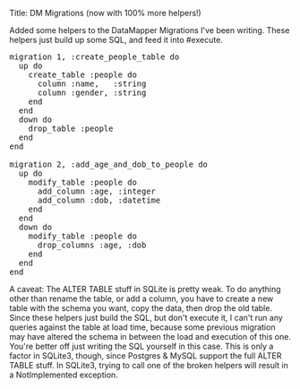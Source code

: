 Title: DM Migrations (now with 100% more helpers!)

Added some helpers to the DataMapper Migrations I've been writing. These helpers just build up some SQL, and feed it into #execute.

<pre lang="ruby">
migration 1, :create_people_table do
  up do
    create_table :people do 
      column :name,   :string
      column :gender, :string
    end
  end
  down do
    drop_table :people
  end
end

migration 2, :add_age_and_dob_to_people do
  up do
    modify_table :people do
      add_column :age, :integer
      add_column :dob, :datetime
    end
  end
  down do
    modify_table :people do
      drop_columns :age, :dob
    end
  end
end
</pre>

A caveat: The ALTER TABLE stuff in SQLite is pretty weak. To do anything other than rename the table, or add a column, you have to create a new table with the schema you want, copy the data, then drop the old table. Since these helpers just build the SQL, but don't execute it, I can't run any queries against the table at load time, because some previous migration may have altered the schema in between the load and execution of this one. You're better off just writing the SQL yourself in this case. This is only a factor in SQLite3, though, since Postgres & MySQL support the full ALTER TABLE stuff. In SQLite3, trying to call one of the broken helpers will result in a NotImplemented exception.




